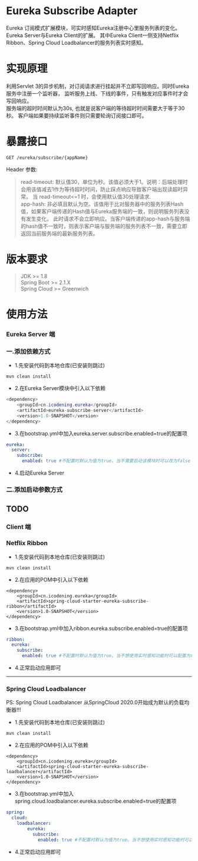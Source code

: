 # Eureka Subscribe Adapter
Eureka 订阅模式扩展模块，可实时感知Eureka注册中心里服务列表的变化。Eureka Server与Eureka Client的扩展。
其中Eureka Client一侧支持Netflix Ribbon、Spring Cloud Loadbalancer的服务列表实时感知。

# 实现原理
利用Servlet 3的异步机制，对订阅请求进行挂起并不立即写回响应。同时Eureka服务中注册一个监听器，
监听服务上线、下线的事件，只有触发对应事件时才会写回响应。  
服务端的超时时间默认为30s, 也就是说客户端的等待超时时间需要大于等于30秒。
客户端如果要持续监听事件则只需要轮询订阅接口即可。

# 暴露接口
````http request
GET /eureka/subscribe/{appName}
````
Header 参数:
> read-timeout: 默认值30，单位为秒。该值必须大于1。说明：后端处理时会用该值减去1作为等待超时时间，防止踩点响应导致客户端出现读超时异常。
> 当 read-timeout<=1 时，会使用默认值30处理请求.  
> app-hash: 非必填且默认为空。该值用于比对服务器中的服务列表Hash值，如果客户端传递的Hash值与Eureka服务端的一致，则说明服务列表没有发生变化，
> 此时请求不会立即响应。当客户端传递的app-hash与服务端的hash值不一致时，则表示客户端与服务端的服务列表不一致，需要立即返回当前服务端的最新服务列表。


# 版本要求
> JDK >= 1.8  
> Spring Boot >= 2.1.X  
> Spring Cloud >= Greenwich

# 使用方法
### Eureka Server 端
### 一.添加依赖方式
* 1.先安装代码到本地仓库(已安装则跳过)
````shell script
mvn clean install
````
* 2.在Eureka Server模块中引入以下依赖
```` java
<dependency>
    <groupId>cn.icodening.eureka</groupId>
    <artifactId>eureka-subscribe-server</artifactId>
    <version>1.0-SNAPSHOT</version>
</dependency>
````
* 3.在bootstrap.yml中加入eureka.server.subscribe.enabled=true的配置项
```` yaml
eureka:
  server:
    subscribe:
      enabled: true #不配置时默认为值为true。当不需要启动该模块时可以改为false
````
* 4.启动Eureka Server

### 二.添加启动参数方式
TODO
---
### Client 端
### Netflix Ribbon
* 1.先安装代码到本地仓库(已安装则跳过)
````shell script
mvn clean install
````
* 2.在应用的POM中引入以下依赖
````shell script
<dependency>
    <groupId>cn.icodening.eureka</groupId>
    <artifactId>spring-cloud-starter-eureka-subscribe-ribbon</artifactId>
    <version>1.0-SNAPSHOT</version>
</dependency>
````
* 3.在bootstrap.yml中加入ribbon.eureka.subscribe.enabled=true的配置项
```` yaml
ribbon:
  eureka:
    subscribe:
      enabled: true #不配置时默认为值为true。当不想使用实时感知功能时可以配置为false
````
* 4.正常启动应用即可  
---
### Spring Cloud Loadbalancer
PS:  Spring Cloud Loadbalancer 从SpringCloud 2020.0开始成为默认的负载均衡器!!!
* 1.先安装代码到本地仓库(已安装则跳过)
````shell script
mvn clean install
````
* 2.在应用的POM中引入以下依赖
````shell script
<dependency>
    <groupId>cn.icodening.eureka</groupId>
    <artifactId>spring-cloud-starter-eureka-subscribe-loadbalancer</artifactId>
    <version>1.0-SNAPSHOT</version>
</dependency>
````
* 3.在bootstrap.yml中加入spring.cloud.loadbalancer.eureka.subscribe.enabled=true的配置项
```` yaml
spring:
  cloud:
    loadbalancer:
        eureka:
          subscribe:
            enabled: true #不配置时默认为值为true。当不想使用实时感知功能时可以配置为false
````
* 4.正常启动应用即可